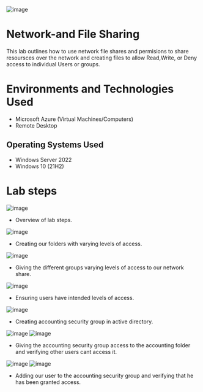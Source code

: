 ![image](https://github.com/user-attachments/assets/8ce58d56-8077-4bfa-8b67-b80b0352c1bb)


<h1>Network-and File Sharing</h1>
This lab outlines how to use network file shares and permisions to share resoursces over the network and creating files to allow Read,Write, or Deny access to individual Users or groups.

# Environments and Technologies Used</h2>

- Microsoft Azure (Virtual Machines/Computers)
- Remote Desktop


<h2>Operating Systems Used </h2>

- Windows Server 2022
- Windows 10 (21H2)

# Lab steps
![image](https://github.com/user-attachments/assets/166b02d8-300e-42d6-be60-460a99a1af5d)

- Overview of lab steps.

![image](https://github.com/user-attachments/assets/e09ededd-f7d0-48bb-a6ec-bf8968e9e03d)

- Creating our folders with varying levels of access.

![image](https://github.com/user-attachments/assets/fde6840e-5cd1-40cf-9d3e-b2caf22b41dc)

- Giving the different groups varying levels of access to our network share.

![image](https://github.com/user-attachments/assets/92bd0504-69b5-4bc0-b588-263163a7df5f)

- Ensuring users have intended levels of access.

![image](https://github.com/user-attachments/assets/d2c7a10c-00d7-4529-bc66-d0a5f2dc3033)

- Creating accounting security group in active directory.

![image](https://github.com/user-attachments/assets/3263cc4c-e55a-4aaa-99e7-36b940145282) ![image](https://github.com/user-attachments/assets/ce151e1f-4034-457b-9751-f74feb57fc2b)

- Giving the accounting security group access to the accounting folder and verifying other users cant access it.

![image](https://github.com/user-attachments/assets/7924ab04-9fb5-4d85-952f-467aa98fcd53)   ![image](https://github.com/user-attachments/assets/b2ce4b44-146a-444c-a4ee-6fca96a6ab0e)

- Adding our user to the accounting security group and verifying that he has been granted access.



